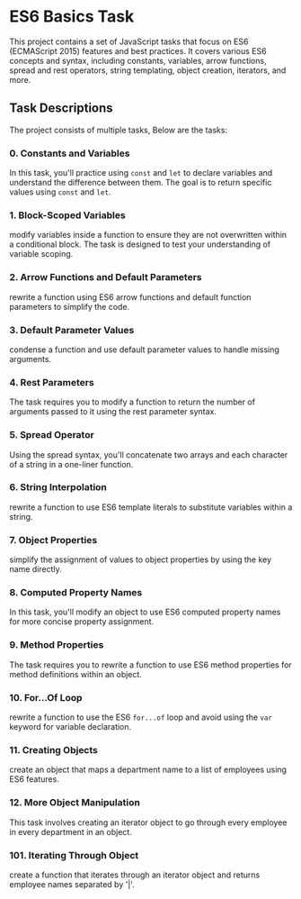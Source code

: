 # ES6 Basics Task

This project contains a set of JavaScript tasks that focus on ES6 (ECMAScript 2015) features and best practices. It covers various ES6 concepts and syntax, including constants, variables, arrow functions, spread and rest operators, string templating, object creation, iterators, and more.

## Task Descriptions

The project consists of multiple tasks, Below are the tasks:

### 0. Constants and Variables

In this task, you'll practice using `const` and `let` to declare variables and understand the difference between them. The goal is to return specific values using `const` and `let`.

### 1. Block-Scoped Variables

modify variables inside a function to ensure they are not overwritten within a conditional block. The task is designed to test your understanding of variable scoping.

### 2. Arrow Functions and Default Parameters

rewrite a function using ES6 arrow functions and default function parameters to simplify the code.

### 3. Default Parameter Values

condense a function and use default parameter values to handle missing arguments.

### 4. Rest Parameters

The task requires you to modify a function to return the number of arguments passed to it using the rest parameter syntax.

### 5. Spread Operator

Using the spread syntax, you'll concatenate two arrays and each character of a string in a one-liner function.

### 6. String Interpolation

rewrite a function to use ES6 template literals to substitute variables within a string.

### 7. Object Properties

simplify the assignment of values to object properties by using the key name directly.

### 8. Computed Property Names

In this task, you'll modify an object to use ES6 computed property names for more concise property assignment.

### 9. Method Properties

The task requires you to rewrite a function to use ES6 method properties for method definitions within an object.

### 10. For...Of Loop

rewrite a function to use the ES6 `for...of` loop and avoid using the `var` keyword for variable declaration.

### 11. Creating Objects

create an object that maps a department name to a list of employees using ES6 features.

### 12. More Object Manipulation

This task involves creating an iterator object to go through every employee in every department in an object.

### 101. Iterating Through Object

create a function that iterates through an iterator object and returns employee names separated by '|'.

